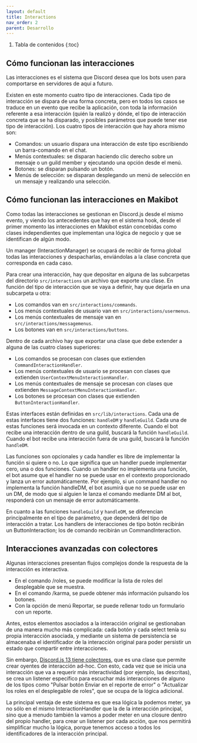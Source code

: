 ```yaml
---
layout: default
title: Interactions
nav_order: 2
parent: Desarrollo
---
```


1. Tabla de contenidos
{:toc}

## Cómo funcionan las interacciones

Las interacciones es el sistema que Discord desea que los bots usen para comportarse en servidores de aquí a futuro.

Existen en este momento cuatro tipo de interacciones. Cada tipo de interacción se dispara de una forma concreta, pero en todos los casos se traduce en un evento que recibe la aplicación, con toda la información referente a esa interacción (quién la realizó y dónde, el tipo de interacción concreta que se ha disparado, y posibles parámetros que puede tener ese tipo de interacción). Los cuatro tipos de interacción que hay ahora mismo son:

* Comandos: un usuario dispara una interacción de este tipo escribiendo un barra-comando en el chat.
* Menús contextuales: se disparan haciendo clic derecho sobre un mensaje o un guild member y ejecutando una opción desde el menú.
* Botones: se disparan pulsando un botón.
* Menús de selección: se disparan desplegando un menú de selección en un mensaje y realizando una selección.

## Cómo funcionan las interacciones en Makibot

Como todas las interacciones se gestionan en Discord.js desde el mismo evento, y viendo los antecedentes que hay en el sistema hook, desde el primer momento las interacciones en Makibot están concebidas como clases independientes que implementan una lógica de negocio y que se identifican de algún modo.

Un manager (InteractionManager) se ocupará de recibir de forma global todas las interacciones y despacharlas, enviándolas a la clase concreta que corresponda en cada caso.

Para crear una interacción, hay que depositar en alguna de las subcarpetas del directorio `src/interactions` un archivo que exporte una clase. En función del tipo de interacción que se vaya a definir, hay que dejarla en una subcarpeta u otra:

* Los comandos van en `src/interactions/commands`.
* Los menús contextuales de usuario van en `src/interactions/usermenus`.
* Los menús contextuales de mensaje van en `src/interactions/messagemenus`.
* Los botones van en `src/interactions/buttons`.

Dentro de cada archivo hay que exportar una clase que debe extender a alguna de las cuatro clases superiores:

* Los comandos se procesan con clases que extienden `CommandInteractionHandler`.
* Los menús contextuales de usuario se procesan con clases que extienden `UserContextMenuInteractionHandler`.
* Los menús contextuales de mensaje se procesan con clases que extienden `MessageContextMenuInteractionHandler`.
* Los botones se procesan con clases que extienden `ButtonInteractionHandler`.

Estas interfaces están definidas en `src/lib/interactions`. Cada una de estas interfaces tiene dos funciones: `handleDM` y `handleGuild`. Cada una de estas funciones será invocada en un contexto diferente. Cuando el bot recibe una interacción dentro de una guild, buscará la función `handleGuild`. Cuando el bot recibe una interacción fuera de una guild, buscará la función `handleDM`.

Las funciones son opcionales y cada handler es libre de implementar la función si quiere o no. Lo que significa que un handler puede implementar cero, una o dos funciones. Cuando un handler no implementa una función, el bot asume que el handler no se puede usar en el contexto proporcionado y lanza un error automáticamente. Por ejemplo, si un command handler no implementa la función handleDM, el bot asumirá que no se puede usar en un DM, de modo que si alguien le lanza el comando mediante DM al bot, responderá con un mensaje de error automáticamente.

En cuanto a las funciones `handleGuild` y `handleDM`, se diferencian principalmente en el tipo de parámetro, que dependerá del tipo de interacción a tratar. Los handlers de interacciones de tipo botón recibirán un ButtonInteraction; los de comando recibirán un CommandInteraction.

## Interacciones avanzadas con colectores

Algunas interacciones presentan flujos complejos donde la respuesta de la interacción es interactiva.

* En el comando /roles, se puede modificar la lista de roles del desplegable que se muestra.
* En el comando /karma, se puede obtener más información pulsando los botones.
* Con la opción de menú Reportar, se puede rellenar todo un formulario con un reporte.

Antes, estos elementos asociados a la interacción original se gestionaban de una manera mucho más complicada: cada botón y cada select tenía su propia interacción asociada, y mediante un sistema de persistencia se almacenaba el identificador de la interacción original para poder persistir un estado que compartir entre interacciones.

Sin embargo, [Discord.js 13 tiene colectores](https://discordjs.guide/popular-topics/collectors.html#interaction-collectors), que es una clase que permite crear oyentes de interacción ad-hoc. Con esto, cada vez que se inicia una interacción que va a requerir más interactividad (por ejemplo, las descritas), se crea un listener específico para escuchar más interacciones de alguno de los tipos como "Pulsar botón Enviar en el reporte de error" o "Actualizar los roles en el desplegable de roles", que se ocupa de la lógica adicional.

La principal ventaja de este sistema es que esa lógica la podemos meter, ya no sólo en el mismo InteractionHandler que la de la interacción principal, sino que a menudo también la vamos a poder meter en una closure dentro del propio handler, para crear un listener por cada acción, que nos permitirá simplificar mucho la lógica, porque tenemos acceso a todos los identificadores de la interacción principal.
